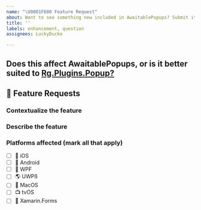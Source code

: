 ```yaml
---
name: "\U0001F680 Feature Request"
about: Want to see something new included in AwaitablePopups? Submit it!
title: ''
labels: enhancement, question
assignees: LuckyDucko

---
```


## Does this affect AwaitablePopups, or is it better suited to [Rg.Plugins.Popup?](https://github.com/rotorgames/Rg.Plugins.Popup)

## 🚀 Feature Requests

<!--- Summary description of the feature --->

### Contextualize the feature
<!--- Where does it fit in AwaitablePopups and why it's being included there. --->

### Describe the feature
<!--- Use as much detail as possible here! --->

### Platforms affected (mark all that apply)
- [ ] :iphone: iOS
- [ ] :robot: Android
- [ ] :checkered_flag: WPF
- [ ] :earth_americas: UWPß
- [ ] :apple: MacOS
- [ ] :tv: tvOS
- [ ] :monkey: Xamarin.Forms
